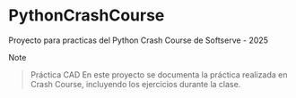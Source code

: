 # PythonCrashCourse
Proyecto para practicas del Python Crash Course de Softserve - 2025

> [!NOTE]
> > Práctica CAD En este proyecto se documenta la práctica realizada en Crash Course, incluyendo los ejercicios durante la clase.  

